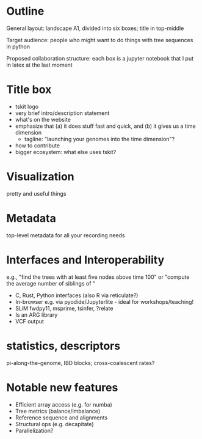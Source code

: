# Outline

General layout: landscape A1, divided into six boxes; title in top-middle

Target audience: people who might want to do things with tree sequences in python

Proposed collaboration structure:
each box is a jupyter notebook that I put in latex at the last moment

# Title box

- tskit logo
- very brief intro/description statement
- what's on the website
- emphasize that (a) it does stuff fast and quick, and (b) it gives us a time dimension
    * tagline: "launching your genomes into the time dimension"?
- how to contribute
- bigger ecosystem: what else uses tskit?

# Visualization

pretty and useful things

# Metadata

top-level metadata for all your recording needs

# Interfaces and Interoperability

e.g., "find the trees with at least five nodes above time 100" or "compute the average number of siblings of <something something>"

* C, Rust, Python interfaces (also R via reticulate?)
* In-browser e.g. via pyodide/Jupyterlite - ideal for workshops/teaching!
* SLiM fwdpy11, msprime, tsinfer, ?relate
* Is an ARG library
* VCF output

# statistics, descriptors

pi-along-the-genome, IBD blocks; cross-coalescent rates?

# Notable new features

* Efficient array access (e.g. for numba)
* Tree metrics (balance/imbalance)
* Reference sequence and alignments
* Structural ops (e.g. decapitate)
* Parallelization?
